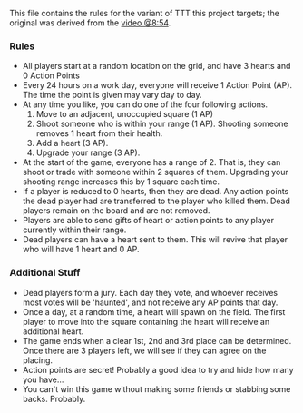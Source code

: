 This file contains the rules for the variant of TTT this project targets; the original was derived from the [video @8:54](https://youtu.be/aOYbR-Q_4Hs?t=534).

### Rules

- All players start at a random location on the grid, and have 3 hearts and 0 Action Points
- Every 24 hours on a work day, everyone will receive 1 Action Point (AP).
  The time the point is given may vary day to day.
- At any time you like, you can do one of the four following actions.
  1. Move to an adjacent, unoccupied square (1 AP)
  2. Shoot someone who is within your range (1 AP). Shooting someone removes 1 heart from their health.
  3. Add a heart (3 AP).
  4. Upgrade your range (3 AP).
- At the start of the game, everyone has a range of 2. That is, they can shoot or trade with someone within 2 squares of them. Upgrading your shooting range increases this by 1 square each time.
- If a player is reduced to 0 hearts, then they are dead. Any action points the dead player had are transferred to the player who killed them. Dead players remain on the board and are not removed.
- Players are able to send gifts of heart or action points to any player currently within their range.
- Dead players can have a heart sent to them. This will revive that player who will have 1 heart and 0 AP.

### Additional Stuff

- Dead players form a jury. Each day they vote, and whoever receives most votes will be 'haunted', and not receive any AP points that day.
- Once a day, at a random time, a heart will spawn on the field. The first player to move into the square containing the heart will receive an additional heart.
- The game ends when a clear 1st, 2nd and 3rd place can be determined. Once there are 3 players left, we will see if they can agree on the placing.
- Action points are secret! Probably a good idea to try and hide how many you have...
- You can't win this game without making some friends or stabbing some backs. Probably.
